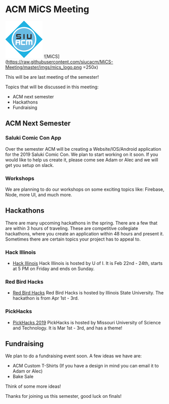# ACM MiCS Meeting

![SIU ACM](https://raw.githubusercontent.com/siucacm/MiCS-Meeting/master/imgs/siuacm_logo.png)
![MiCS](https://raw.githubusercontent.com/siucacm/MiCS-Meeting/master/imgs/mics_logo.png =250x)

This will be are last meeting of the semester!

Topics that will be discussed in this meeting:
* ACM next semester
* Hackathons 
* Fundraising

## ACM Next Semester

### Saluki Comic Con App
Over the semester ACM will be creating a Website/IOS/Android application for the 2019 Saluki Comic Con. We plan to start working on it soon. If you would like to help us create it, please come see Adam or Alec and we will get you setup on slack.

### Workshops
We are planning to do our workshops on some exciting topics like: Firebase, Node, more UI, and much more.

## Hackathons
There are many upcoming hackathons in the spring. There are a few that are within 3 hours of traveling. These are competitive collegiate hackathons, where you create an application within 48 hours and present it. Sometimes there are certain topics your project has to appeal to.
### Hack Illinois
* [Hack Illinois](https://www.hackillinois.org/)
Hack Illinois is hosted by U of I. It is Feb 22nd - 24th, starts at 5 PM on Friday and ends on Sunday.
### Red Bird Hacks
* [Red Bird Hacks](http://www.redbirdhacks.org/)
Red Bird Hacks is hosted by Illinois State University. The hackathon is from Apr 1st - 3rd.
### PickHacks
* [PickHacks 2019](https://pickhacks.io/)
PickHacks is hosted by Missouri University of Science and Technology. It is Mar 1st - 3rd, and has a theme!

## Fundraising

We plan to do a fundraising event soon.
A few ideas we have are:
* ACM Custom T-Shirts (If you have a design in mind you can email it to Adam or Alec)
* Bake Sale

Think of some more ideas!

Thanks for joining us this semester, good luck on finals!
